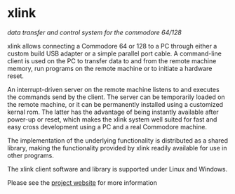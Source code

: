 # xlink
*data transfer and control system for the commodore 64/128*

xlink allows connecting a Commodore 64 or 128 to a PC through either a
custom build USB adapter or a simple parallel port cable. A
command-line client is used on the PC to transfer data to and from the
remote machine memory, run programs on the remote machine or to
initiate a hardware reset.

An interrupt-driven server on the remote machine listens to and
executes the commands send by the client. The server can be
temporarily loaded on the remote machine, or it can be permanently
installed using a customized kernal rom. The latter has the advantage
of being instantly available after power-up or reset, which makes the
xlink system well suited for fast and easy cross development using a
PC and a real Commodore machine.

The implementation of the underlying functionality is distributed as a
shared library, making the functionality provided by xlink readily
available for use in other programs.

The xlink client software and library is supported under Linux and
Windows.

Please see the [project website](http://henning-bekel.de/xlink) for
more information
